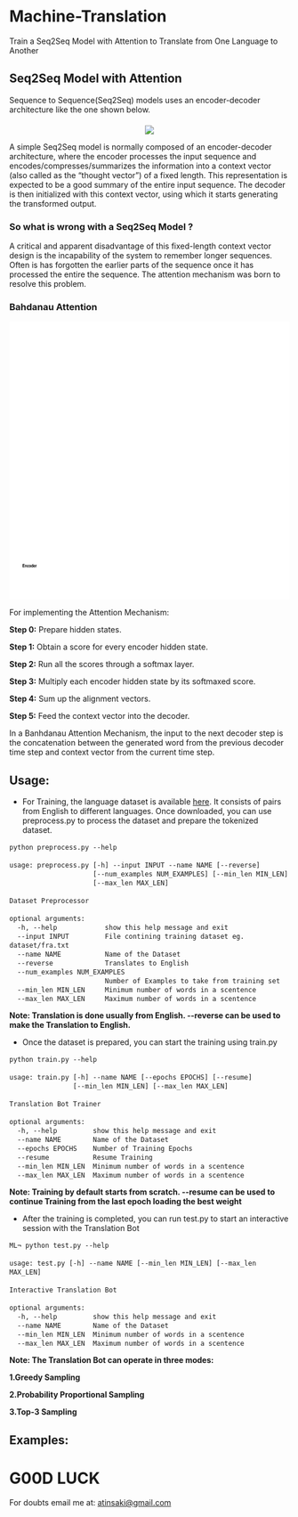 # Machine-Translation
Train a Seq2Seq Model with Attention to Translate from One Language to Another

## Seq2Seq Model with Attention

Sequence to Sequence(Seq2Seq) models uses an encoder-decoder architecture like the one shown below.

<p align="center">
<img src="https://github.com/crypto-code/Machine-Translation/blob/master/assets/seq2seq.png" align="middle" />   </p>

A simple Seq2Seq model is normally composed of an encoder-decoder architecture, where the encoder processes the input sequence and encodes/compresses/summarizes the information into a context vector (also called as the “thought vector”) of a fixed length. This representation is expected to be a good summary of the entire input sequence. The decoder is then initialized with this context vector, using which it starts generating the transformed output.

### So what is wrong with a Seq2Seq Model ?

A critical and apparent disadvantage of this fixed-length context vector design is the incapability of the system to remember longer sequences. Often is has forgotten the earlier parts of the sequence once it has processed the entire the sequence. The attention mechanism was born to resolve this problem.

### Bahdanau Attention

<p align="center">
<img src="https://github.com/crypto-code/Machine-Translation/blob/master/assets/attention.gif" height="500" align="middle" />   </p>

For implementing the Attention Mechanism:

**Step 0:** Prepare hidden states.

**Step 1:** Obtain a score for every encoder hidden state.

**Step 2:** Run all the scores through a softmax layer.

**Step 3:** Multiply each encoder hidden state by its softmaxed score.

**Step 4:** Sum up the alignment vectors.

**Step 5:** Feed the context vector into the decoder.

In a Banhdanau Attention Mechanism, the input to the next decoder step is the concatenation between the generated word from the previous decoder time step and context vector from the current time step.

## Usage:

- For Training, the language dataset is available [here](http://www.manythings.org/anki/). It consists of pairs from English to different languages. Once downloaded, you can use preprocess.py to process the dataset and prepare the tokenized dataset.
```
python preprocess.py --help

usage: preprocess.py [-h] --input INPUT --name NAME [--reverse]
                     [--num_examples NUM_EXAMPLES] [--min_len MIN_LEN]
                     [--max_len MAX_LEN]

Dataset Preprocessor

optional arguments:
  -h, --help            show this help message and exit
  --input INPUT         File contining training dataset eg. dataset/fra.txt
  --name NAME           Name of the Dataset
  --reverse             Translates to English
  --num_examples NUM_EXAMPLES
                        Number of Examples to take from training set
  --min_len MIN_LEN     Minimum number of words in a scentence
  --max_len MAX_LEN     Maximum number of words in a scentence
```
**Note: Translation is done usually from English. --reverse can be used to make the Translation to English.**

- Once the dataset is prepared, you can start the training using train.py
```
python train.py --help

usage: train.py [-h] --name NAME [--epochs EPOCHS] [--resume]
                [--min_len MIN_LEN] [--max_len MAX_LEN]

Translation Bot Trainer

optional arguments:
  -h, --help         show this help message and exit
  --name NAME        Name of the Dataset
  --epochs EPOCHS    Number of Training Epochs
  --resume           Resume Training
  --min_len MIN_LEN  Minimum number of words in a scentence
  --max_len MAX_LEN  Maximum number of words in a scentence
```
**Note: Training by default starts from scratch. --resume can be used to continue Training from the last epoch loading the best weight**

- After the training is completed, you can run test.py to start an interactive session with the Translation Bot
```
ML¬ python test.py --help

usage: test.py [-h] --name NAME [--min_len MIN_LEN] [--max_len MAX_LEN]

Interactive Translation Bot

optional arguments:
  -h, --help         show this help message and exit
  --name NAME        Name of the Dataset
  --min_len MIN_LEN  Minimum number of words in a scentence
  --max_len MAX_LEN  Maximum number of words in a scentence
```
**Note: The Translation Bot can operate in three modes:**

**1.Greedy Sampling** 

**2.Probability Proportional Sampling** 

**3.Top-3 Sampling**

## Examples:

# G00D LUCK

For doubts email me at:
atinsaki@gmail.com
